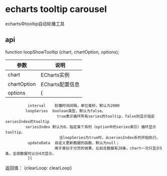 # echarts tooltip carousel
echarts中tooltip自动轮播工具

## api
function loopShowTooltip (chart, chartOption, options);

| 参数         |说明                                  |
|--------------|-------------------------------------|
| chart        |    ECharts实例                       |
| chartOption  |    ECharts配置信息                   |
|options|    {
              interval    轮播时间间隔，单位毫秒，默认为2000
         	 loopSeries  boolean类型，默认为false。
         	               true表示循环所有series的tooltip，false则显示指定seriesIndex的tooltip
         	 seriesIndex 默认为0，指定某个系列（option中的series索引）循环显示tooltip，
         	 	            当loopSeries为true时，从seriesIndex系列开始执行。
         	  updateData  自定义更新数据的函数，默认为null；
         	              用于类似于分页的效果，比如总数据有20条，chart一次只显示5条，全部数据可以分4次显示。
         	  }|
返回值：
{clearLoop: clearLoop}